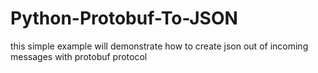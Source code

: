 # Python-Protobuf-To-JSON
 this simple example will demonstrate how to create json out of incoming messages with protobuf protocol
